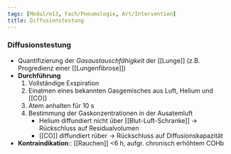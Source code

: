 ```yaml
---
tags: [Modul/m13, Fach/Pneumologie, Art/Intervention]
title: Diffusionstestung
---
```

### Diffusionstestung
- Quantifizierung der *Gasaustauschfähigkeit* der [[Lunge]] (z.B. Progredienz einer [[Lungenfibrose]])
- **Durchführung**
	1. Vollständige Exspiration
	2. Einatmen eines bekannten Gasgemisches aus Luft, Helium und [[CO]]
	3. Atem anhalten für 10 s
	4. Bestimmung der Gaskonzentrationen in der Ausatemluft
		- Helium diffundiert nicht über [[Blut-Luft-Schranke]] → Rückschluss auf Residualvolumen
		- [[CO]] diffundiert rüber → Rückschluss auf Diffusionskapazität
- **Kontraindikation**:: [[Rauchen]] <6 h, aufgr. chronisch erhöhtem COHb

